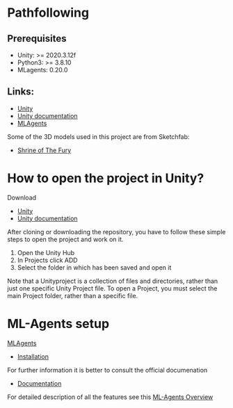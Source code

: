 # Pathfollowing

## Prerequisites

* Unity: >= 2020.3.12f
* Python3: >= 3.8.10
* MLagents: 0.20.0 

## Links:
* [Unity](https://unity.com/download)
* [Unity documentation](https://docs.unity3d.com/Manual/index.html)
* [MLAgents](https://github.com/Unity-Technologies/ml-agents)

Some of the 3D models used in this project are from Sketchfab:

- [Shrine of The Fury](https://sketchfab.com/3d-models/chevrolet-corvette-1980-different-colours-7e428bdb3ab54b4e9ac610e545fd9d03)

# How to open the project in Unity?

Download 
* [Unity](https://unity.com/download)
* [Unity documentation](https://docs.unity3d.com/Manual/index.html)

After cloning or downloading the repository, you have to follow these simple steps to open the project and work on it.

1. Open the Unity Hub 
2. In Projects click ADD 
3. Select the folder in which has been saved and open it

Note that a Unityproject is a collection of files and directories, rather than just one specific Unity Project file. To open a Project, you must select the main Project folder, rather than a specific file.

# ML-Agents setup

[MLAgents](https://github.com/Unity-Technologies/ml-agents)

* [Installation](https://github.com/Unity-Technologies/ml-agents/blob/release_18_docs/docs/Installation.md)

For further information it is better to consult the official documenation
* [Documentation](https://github.com/Unity-Technologies/ml-agents/blob/release_18_docs/docs/Readme.md) 

For detailed description of all the features see this [ML-Agents Overview](https://github.com/Unity-Technologies/ml-agents/blob/main/docs/ML-Agents-Overview.md) 

